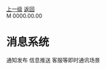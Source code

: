<div class="extend-header">
    <div class="info">
        <div class="record">
            <a class="back" href="./">上一级</a>
            <a class="back" href="./">返回</a>
        </div>        
        <div class="mini">
            <span>M 0000.00.00</span>
        </div>
    </div>
    <div class="content"></div>
</div>
<div class="content-header">
<h1>消息系统</h1>
<summary class="desc">通知发布 信息推送 客服等即时通讯场景</summary>
</div>

